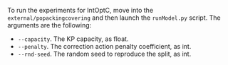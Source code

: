 To run the experiments for IntOptC, move into the `external/popackingcovering` and then launch the `runModel.py` script. The 
arguments are the following:

* `--capacity`. The KP capacity, as float.
* `--penalty`. The correction action penalty coefficient, as int.
* `--rnd-seed`. The random seed to reproduce the split, as int.

